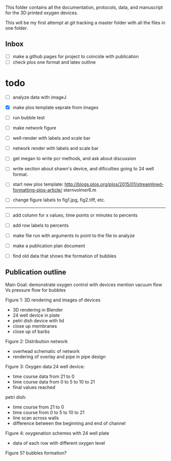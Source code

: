 This folder contains all the documentation, protocols, data, and manuscript for the 3D printed oxygen devices. 

This will be my first attempt at git tracking a master folder with all the files in one folder.

Inbox
---

- [ ] make a github pages for project to coincide with publication
- [ ] check plos one format and latex outline

todo
====
- [ ] analyze data with imageJ

- [x] make plos template seprate from images
- [ ] run bubble test
- [ ] make network figure
- [ ] well-render with labels and scale bar
- [ ] network render with labels and scale bar
- [ ] get megan to write pcr methods, and ask about discussion
- [ ] write section about shawn's device, and dificulties going to 24 well format.
- [ ] start new plos template: http://blogs.plos.org/plos/2015/01/streamlined-formatting-plos-article/
sternvolmer6.m
- [ ] change figure labels to fig1.jpg, fig2.tiff, etc.


--------------

- [ ] add column for x values, time points or minutes to percents
- [ ] add row labels to percents
- [ ] make file run with arguments to point to the file to analyze 

- [ ] make a publication plan document

- [ ] find old data that shows the formation of bubbles

Publication outline
----

Main Goal: demonstrate oxygen control with devices
	mention vacuum flow Vs pressure flow for bubbles

Figure 1: 3D rendering and images of devices
* 3D rendering in Blender
* 24 well device in plate
* petri dish device with lid
* close up membranes
* close up of barbs

Figure 2: Distribution network
* overhead schematic of network
* rendering of overlay and pipe in pipe design 


Figure 3: Oxygen data
24 well device:
* time course data from 21 to 0
* time course data from 0 to 5 to 10 to 21
* final values reached

petri dish: 
* time course from 21 to 0
* time course from 0 to 5 to 10 to 21
* line scan across walls
* difference between the beginning and end of channel

Figure 4: oxygenation schemes with 24 well plate
* data of each row with different oxygen level

Figure 5? bubbles formation?

